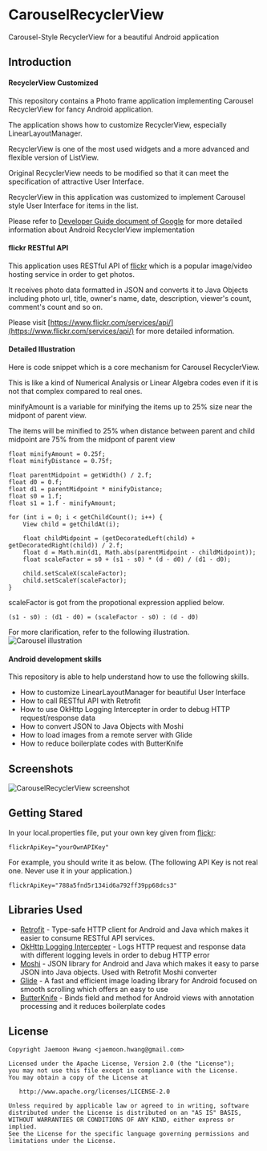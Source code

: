 # CarouselRecyclerView
Carousel-Style RecyclerView for a beautiful Android application

Introduction
------------
#### RecyclerView Customized 
This repository contains a Photo frame application implementing Carousel RecyclerView for fancy Android application.

The application shows how to customize RecyclerView, especially LinearLayoutManager.

RecyclerView is one of the most used widgets and a more advanced and flexible version of ListView.

Original RecyclerView needs to be modified so that it can meet the specification of attractive User Interface.

RecyclerView in this application was customized to implement Carousel style User Interface for items in the list.   

Please refer to [Developer Guide document of Google][10] for more detailed information about Android RecyclerView implementation

[10]: https://developer.android.com/guide/topics/ui/layout/recyclerview

#### flickr RESTful API
This application uses RESTful API of [flickr][0] which is a popular image/video hosting service in order to get photos.

It receives photo data formatted in JSON and converts it to Java Objects including photo url, title, owner's name, date, description, viewer's count, comment's count and so on.

Please visit [https://www.flickr.com/services/api/](https://www.flickr.com/services/api/) for more detailed information.

[0]: https://www.flickr.com/services/api/

#### Detailed Illustration

Here is code snippet which is a core mechanism for Carousel RecyclerView.

This is like a kind of Numerical Analysis or Linear Algebra codes even if it is not that complex compared to real ones.

minifyAmount is a variable for minifying the items up to 25% size near the midpont of parent view.
 
The items will be minified to 25% when distance between parent and child midpoint are 75% from the midpont of parent view
```
float minifyAmount = 0.25f;
float minifyDistance = 0.75f;

float parentMidpoint = getWidth() / 2.f;
float d0 = 0.f;
float d1 = parentMidpoint * minifyDistance;
float s0 = 1.f;
float s1 = 1.f - minifyAmount;

for (int i = 0; i < getChildCount(); i++) {
    View child = getChildAt(i);

    float childMidpoint = (getDecoratedLeft(child) + getDecoratedRight(child)) / 2.f;
    float d = Math.min(d1, Math.abs(parentMidpoint - childMidpoint));
    float scaleFactor = s0 + (s1 - s0) * (d - d0) / (d1 - d0);

    child.setScaleX(scaleFactor);
    child.setScaleY(scaleFactor);
}
```
scaleFactor is got from the propotional expression applied below.
```
(s1 - s0) : (d1 - d0) = (scaleFactor - s0) : (d - d0)
```

For more clarification, refer to the following illustration.
![Carousel illustration](https://softpian.github.io/gifs/Carousel_des.jpg)


#### Android development skills
This repository is able to help understand how to use the following skills.
* How to customize LinearLayoutManager for beautiful User Interface
* How to call RESTful API with Retrofit
* How to use OkHttp Logging Intercepter in order to debug HTTP request/response data  
* How to convert JSON to Java Objects with Moshi
* How to load images from a remote server with Glide
* How to reduce boilerplate codes with ButterKnife

Screenshots
-----------
![CarouselRecyclerView screenshot](https://softpian.github.io/gifs/CarouselRecyclerView.gif)


Getting Stared
--------------
In your local.properties file, put your own key given from [flickr][0]:

```
flickrApiKey="yourOwnAPIKey"
```
For example, you should write it as below. 
(The following API Key is not real one. Never use it in your application.)
```
flickrApiKey="788a5fnd5r134id6a792ff39pp68dcs3"
```


Libraries Used
---------------
* [Retrofit][1] - Type-safe HTTP client for Android and Java which makes it easier to consume RESTful API services.
* [OkHttp Logging Intercepter][2] - Logs HTTP request and response data with different logging levels in order to debug HTTP error 
* [Moshi][3] - JSON library for Android and Java which makes it easy to parse JSON into Java objects. Used with Retrofit Moshi converter
* [Glide][4] - A fast and efficient image loading library for Android focused on smooth scrolling which offers an easy to use
* [ButterKnife][5] - Binds field and method for Android views with annotation processing and it reduces boilerplate codes

[1]: http://square.github.io/retrofit/
[2]: https://github.com/square/okhttp/wiki/Interceptors
[3]: https://github.com/square/moshi
[4]: https://bumptech.github.io/glide/
[5]: http://jakewharton.github.io/butterknife/


License
-------

    Copyright Jaemoon Hwang <jaemoon.hwang@gmail.com>

    Licensed under the Apache License, Version 2.0 (the "License");
    you may not use this file except in compliance with the License.
    You may obtain a copy of the License at

       http://www.apache.org/licenses/LICENSE-2.0

    Unless required by applicable law or agreed to in writing, software
    distributed under the License is distributed on an "AS IS" BASIS,
    WITHOUT WARRANTIES OR CONDITIONS OF ANY KIND, either express or implied.
    See the License for the specific language governing permissions and
    limitations under the License.

